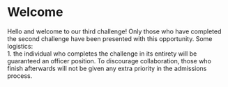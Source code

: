 # Welcome
Hello and welcome to our third challenge! Only those who have completed the second challenge have been presented with this opportunity. 
Some logistics: <br />  1. the individual who completes the challenge in its entirety will be guaranteed an officer position. 
To discourage collaboration, those who finish afterwards will not be given any extra priority in the admissions process.
